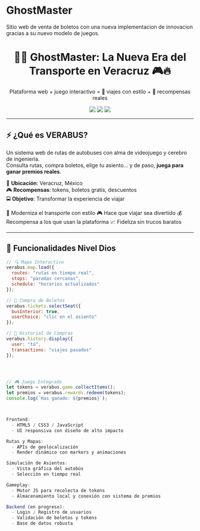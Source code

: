 # GhostMaster
Sitio web de venta de boletos con una nueva implementacion de innovacion gracias a su nuevo modelo de juegos.
<h1 align="center">🚌💥 GhostMaster: La Nueva Era del Transporte en Veracruz 🎮🔥</h1>

<p align="center">
  Plataforma web + juego interactivo = 🚀 viajes con estilo + 🎁 recompensas reales
</p>

<p align="center">
  <img src="https://img.shields.io/badge/status-en%20desarrollo-yellow?style=for-the-badge" />
  <img src="https://img.shields.io/badge/made%20with-%E2%9D%A4-red?style=for-the-badge" />
  <img src="https://img.shields.io/badge/Veracruz-orgullo%20mexicano-green?style=for-the-badge" />
</p>

---

## ⚡️ ¿Qué es VERABUS?

Un sistema web de rutas de autobuses con alma de videojuego y cerebro de ingeniería.  
Consulta rutas, compra boletos, elige tu asiento… y de paso, **juega para ganar premios reales**.

📍 **Ubicación**: Veracruz, México  
🎮 **Recompensas**: tokens, boletos gratis, descuentos  
🚍 **Objetivo**: Transformar la experiencia de viajar

🚀 Moderniza el transporte con estilo
🎮 Hace que viajar sea divertido
💰 Recompensa a los que usan la plataforma
📈 Fideliza sin trucos baratos

---

## 🧨 Funcionalidades Nivel Dios

```js
// 🔍 Mapa Interactivo
verabus.map.load({
  routes: "rutas en tiempo real",
  stops: "paradas cercanas",
  schedule: "horarios actualizados"
});

// 🎫 Compra de Boletos
verabus.tickets.selectSeat({
  busInterior: true,
  userChoice: "clic en el asiento"
});

// 🧾 Historial de Compras
verabus.history.display({
  user: "tú",
  transactions: "viajes pasados"
});




// 🎮 Juego Integrado
let tokens = verabus.game.collectItems();
let premios = verabus.rewards.redeem(tokens);
console.log(`Has ganado: ${premios}`);



Frontend:
  - HTML5 / CSS3 / JavaScript
  - UI responsiva con diseño de alto impacto

Rutas y Mapas:
  - APIs de geolocalización
  - Render dinámico con markers y animaciones

Simulación de Asientos:
  - Vista gráfica del autobús
  - Selección en tiempo real

Gameplay:
  - Motor JS para recolecta de tokens
  - Almacenamiento local y conexión con sistema de premios

Backend (en progreso):
  - Login / Registro de usuarios
  - Validación de boletos y tokens
  - Base de datos robusta
